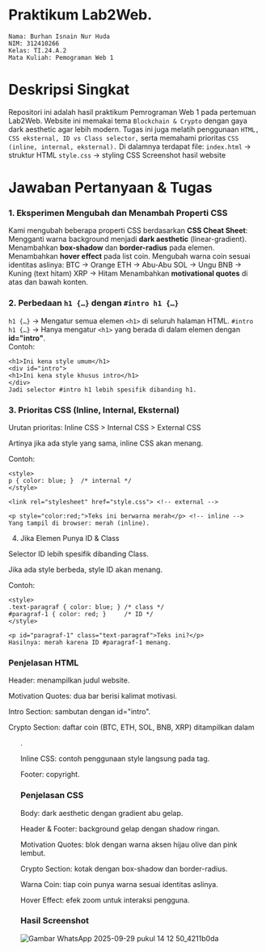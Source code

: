 # Praktikum Lab2Web.

    Nama: Burhan Isnain Nur Huda 
    NIM: 312410266 
    Kelas: TI.24.A.2
    Mata Kuliah: Pemograman Web 1

 
# Deskripsi Singkat

Repositori ini adalah hasil praktikum Pemrograman Web 1 pada pertemuan Lab2Web. Website ini memakai tema `Blockchain & Crypto` dengan gaya dark aesthetic agar lebih modern. Tugas ini juga melatih penggunaan `HTML, CSS eksternal, ID vs Class selector,` serta memahami prioritas `CSS (inline, internal, eksternal).`
Di dalamnya terdapat file:
 `index.html` → struktur HTML
 `style.css` → styling CSS
Screenshot hasil website

# Jawaban Pertanyaan & Tugas

### 1. Eksperimen Mengubah dan Menambah Properti CSS
Kami mengubah beberapa properti CSS berdasarkan **CSS Cheat Sheet**:
 Mengganti warna background menjadi **dark aesthetic** (linear-gradient).
 Menambahkan **box-shadow** dan **border-radius** pada elemen.
 Menambahkan **hover effect** pada list coin.
 Mengubah warna coin sesuai identitas aslinya:
   BTC → Orange
   ETH → Abu-Abu
   SOL → Ungu
   BNB → Kuning (text hitam)
   XRP → Hitam
 Menambahkan **motivational quotes** di atas dan bawah konten.

### 2. Perbedaan `h1 {…}` dengan `#intro h1 {…}`
 `h1 {…}` → Mengatur semua elemen `<h1>` di seluruh halaman HTML.
 `#intro h1 {…}` → Hanya mengatur `<h1>` yang berada di dalam elemen dengan **id="intro"**.  
Contoh:

    <h1>Ini kena style umum</h1>
    <div id="intro">
    <h1>Ini kena style khusus intro</h1>
    </div>
    Jadi selector #intro h1 lebih spesifik dibanding h1.

### 3. Prioritas CSS (Inline, Internal, Eksternal)

Urutan prioritas: Inline CSS > Internal CSS > External CSS

Artinya jika ada style yang sama, inline CSS akan menang.

Contoh:

    <style>
    p { color: blue; }  /* internal */
    </style>

    <link rel="stylesheet" href="style.css"> <!-- external -->

    <p style="color:red;">Teks ini berwarna merah</p> <!-- inline -->
    Yang tampil di browser: merah (inline).

4. Jika Elemen Punya ID & Class

Selector ID lebih spesifik dibanding Class.

Jika ada style berbeda, style ID akan menang.

Contoh:

    <style>
    .text-paragraf { color: blue; } /* class */
    #paragraf-1 { color: red; }     /* ID */
    </style>

    <p id="paragraf-1" class="text-paragraf">Teks ini?</p>
    Hasilnya: merah karena ID #paragraf-1 menang.

### Penjelasan HTML

Header: menampilkan judul website.

Motivation Quotes: dua bar berisi kalimat motivasi.

Intro Section: sambutan dengan id="intro".

Crypto Section: daftar coin (BTC, ETH, SOL, BNB, XRP) ditampilkan dalam <ul>.

Inline CSS: contoh penggunaan style langsung pada tag.

Footer: copyright.

### Penjelasan CSS

Body: dark aesthetic dengan gradient abu gelap.

Header & Footer: background gelap dengan shadow ringan.

Motivation Quotes: blok dengan warna aksen hijau olive dan pink lembut.

Crypto Section: kotak dengan box-shadow dan border-radius.

Warna Coin: tiap coin punya warna sesuai identitas aslinya.

Hover Effect: efek zoom untuk interaksi pengguna.

### Hasil Screenshot
![Gambar WhatsApp 2025-09-29 pukul 14 12 50_4211b0da](https://github.com/user-attachments/assets/fb2a8c87-4dc8-4ddc-9cdd-b57bc41b1283)


